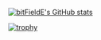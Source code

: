 [![bitFieldE's GitHub stats](https://github-readme-stats.vercel.app/api?username=bitFieldE&theme=tokyonight)](https://github.com/bitFieldE/github-readme-stats&theme=tokyonight)

[![trophy](https://github-profile-trophy.vercel.app/?username=bitFieldE&theme=tokyonight)](https://github-profile-trophy.vercel.app/?username=bitFieldE&theme=tokyonight)
